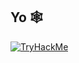 ## Yo 🕸️

[![TryHackMe](https://tryhackme-badges.s3.amazonaws.com/giuu.png)](https://tryhackme.com/p/giuu)

<!--
**giuseppe-maglione/giuseppe-maglione** is a ✨ _special_ ✨ repository because its `README.md` (this file) appears on your GitHub profile.

Here are some ideas to get you started:

- 🔭 I’m currently working on ...
- 🌱 I’m currently learning ...
- 👯 I’m looking to collaborate on ...
- 🤔 I’m looking for help with ...
- 💬 Ask me about ...
- 📫 How to reach me: ...
- 😄 Pronouns: ...
- ⚡ Fun fact: ...
-->
